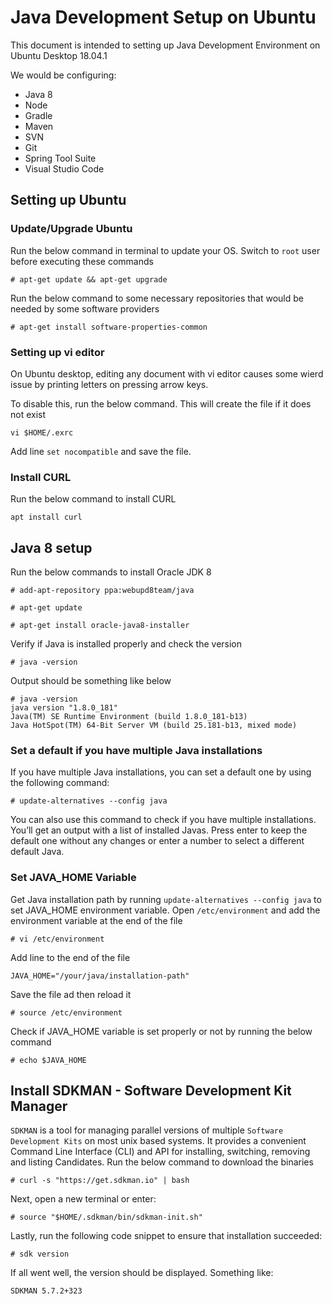 # Java Development Setup on Ubuntu

This document is intended to setting up Java Development Environment on Ubuntu Desktop 18.04.1

We would be configuring:
* Java 8
* Node
* Gradle
* Maven
* SVN
* Git
* Spring Tool Suite
* Visual Studio Code

## Setting up Ubuntu

### Update/Upgrade Ubuntu
Run the below command in terminal to update your OS. Switch to `root` user before executing these commands
```
# apt-get update && apt-get upgrade
```
Run the below command to some necessary repositories that would be needed by some software providers 
```
# apt-get install software-properties-common
```
### Setting up vi editor
On Ubuntu desktop, editing any document with vi editor causes some wierd issue by printing letters on pressing arrow keys.

To disable this, run the below command. This will create the file if it does not exist
```
vi $HOME/.exrc
```
Add line `set nocompatible` and save the file.
### Install CURL
Run the below command to install CURL
```
apt install curl
```

## Java 8 setup
Run the below commands to install Oracle JDK 8
```
# add-apt-repository ppa:webupd8team/java

# apt-get update

# apt-get install oracle-java8-installer
```
Verify if Java is installed properly and check the version
```
# java -version
```
Output should be something like below
```
# java -version
java version "1.8.0_181"
Java(TM) SE Runtime Environment (build 1.8.0_181-b13)
Java HotSpot(TM) 64-Bit Server VM (build 25.181-b13, mixed mode)
```
### Set a default if you have multiple Java installations
If you have multiple Java installations, you can set a default one by using the following command:
```
# update-alternatives --config java
```
You can also use this command to check if you have multiple installations.
You’ll get an output with a list of installed Javas. Press enter to keep the default one without any changes or enter a number to select a different default Java.
### Set JAVA_HOME Variable
Get Java installation path by running `update-alternatives --config java` to set JAVA_HOME environment variable.
Open `/etc/environment` and add the environment variable at the end of the file
```
# vi /etc/environment
```
Add line to the end of the file
```
JAVA_HOME="/your/java/installation-path"
```
Save the file ad then reload it
```
# source /etc/environment
```
Check if JAVA_HOME variable is set properly or not by running the below command
```
# echo $JAVA_HOME
```

## Install SDKMAN - Software Development Kit Manager
`SDKMAN` is a tool for managing parallel versions of multiple `Software Development Kits` on most unix based systems. 
It provides a convenient Command Line Interface (CLI) and API for installing, switching, removing and listing Candidates.
Run the below command to download the binaries
```
# curl -s "https://get.sdkman.io" | bash
```
Next, open a new terminal or enter:
```
# source "$HOME/.sdkman/bin/sdkman-init.sh"
```
Lastly, run the following code snippet to ensure that installation succeeded:
```
# sdk version
```
If all went well, the version should be displayed. Something like:
```
SDKMAN 5.7.2+323
```

